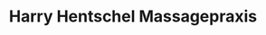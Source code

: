 ---
title: "Harry Hentschel Massagepraxis"
url: /endingen-am-kaiserstuhl/harry-hentschel-massagepraxis/
shop: Massage
---